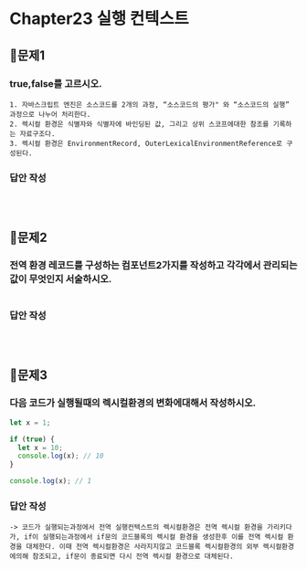 # Chapter23 실행 컨텍스트

## 📌문제1

### true,false를 고르시오.

```
1. 자바스크립트 엔진은 소스코드를 2개의 과정, “소스코드의 평가" 와 “소스코드의 실행” 과정으로 나누어 처리한다.
2. 렉시컬 환경은 식별자와 식별자에 바인딩된 값, 그리고 상위 스코프에대한 참조를 기록하는 자료구조다.
3. 렉시컬 환경은 EnvironmentRecord, OuterLexicalEnvironmentReference로 구성된다.
```

### 답안 작성

```

```

<br>

## 📌문제2

### 전역 환경 레코드를 구성하는 컴포넌트2가지를 작성하고 각각에서 관리되는 값이 무엇인지 서술하시오.

```

```

### 답안 작성

```

```

<br>

## 📌문제3

### 다음 코드가 실행될때의 렉시컬환경의 변화에대해서 작성하시오.

```js
let x = 1;

if (true) {
  let x = 10;
  console.log(x); // 10
}

console.log(x); // 1
```

### 답안 작성

```
-> 코드가 실행되는과정에서 전역 실행컨텍스트의 렉시컬환경은 전역 렉시컬 환경을 가리키다가, if이 실행되는과정에서 if문의 코드블록의 렉시컬 환경을 생성한후 이를 전역 렉시컬 환경을 대체한다. 이때 전역 렉시컬환경은 사라지지않고 코드블록 렉시컬환경의 외부 렉시컬환경에의해 참조되고, if문이 종료되면 다시 전역 렉시컬 환경으로 대체된다.
```

<br>
